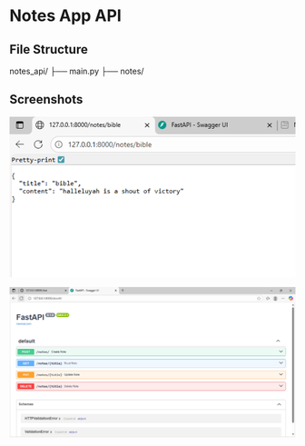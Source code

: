 # Notes App API

## File Structure
notes_api/
 ├── main.py
 ├── notes/

## Screenshots
![Post](post.png)

![Swagger UI](swagger.png)